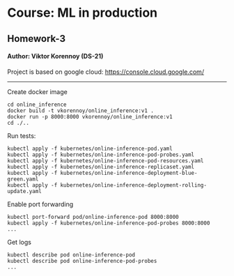 # Course: ML in production
## Homework-3

#### Author: Viktor Korennoy (DS-21)

Project is based on google cloud:
https://console.cloud.google.com/


------------
Create docker image
```
cd online_inference
docker build -t vkorennoy/online_inference:v1 .
docker run -p 8000:8000 vkorennoy/online_inference:v1
cd ./..
```

Run tests:
```
kubectl apply -f kubernetes/online-inference-pod.yaml
kubectl apply -f kubernetes/online-inference-pod-probes.yaml
kubectl apply -f kubernetes/online-inference-pod-resources.yaml
kubectl apply -f kubernetes/online-inference-replicaset.yaml
kubectl apply -f kubernetes/online-inference-deployment-blue-green.yaml
kubectl apply -f kubernetes/online-inference-deployment-rolling-update.yaml
```

Enable port forwarding
```
kubectl port-forward pod/online-inference-pod 8000:8000
kubectl apply -f kubernetes/online-inference-pod-probes 8000:8000
...
```

Get logs
```
kubectl describe pod online-inference-pod
kubectl describe pod online-inference-pod-probes
...
```
